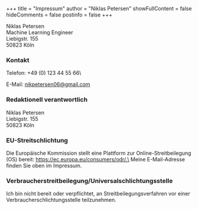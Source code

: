 +++
title = "Impressum"
author = "Niklas Petersen"
showFullContent = false
hideComments = false
postinfo = false
+++

Niklas Petersen\
Machine Learning Engineer\
Liebigstr. 155\
50823 Köln

### Kontakt
Telefon: +49 (0) 123 44 55 66\
<!-- Telefax: +49 (0) 123 44 55 99\ -->
E-Mail: nikpetersen06@gmail.com

<!-- ### Umsatzsteuer-ID
Umsatzsteuer-Identifikationsnummer gemäß § 27 a Umsatzsteuergesetz:\
DE999999999 -->

<!-- ### Angaben zur Berufshaftpflichtversicherung
**Name und Sitz des Versicherers:**\
Beispiel Versicherung AG Musterweg 10\
90210 Musterstadt\
Geltungsraum der Versicherung:\
Deutschland -->

### Redaktionell verantwortlich
Niklas Petersen\
Liebigstr. 155\
50823 Köln

### EU-Streitschlichtung
Die Europäische Kommission stellt eine Plattform zur Online-Streitbeilegung (OS) bereit: https://ec.europa.eu/consumers/odr/.\
Meine E-Mail-Adresse finden Sie oben im Impressum.

### Verbraucherstreitbeilegung/Universalschlichtungsstelle
Ich bin nicht bereit oder verpflichtet, an Streitbeilegungsverfahren vor einer Verbraucherschlichtungsstelle teilzunehmen.